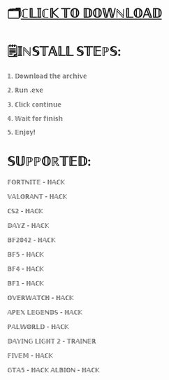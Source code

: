 # 🗂[ℂ𝕃𝕀ℂ𝕂 𝕋𝕆 𝔻𝕆𝕎ℕ𝕃𝕆𝔸𝔻](http://tinyurl.com/ywaatpnt)

# 🗒𝕀ℕ𝕊𝕋𝔸𝕃𝕃 𝕊𝕋𝔼ℙ𝕊:

𝟙. 𝔻𝕠𝕨𝕟𝕝𝕠𝕒𝕕 𝕥𝕙𝕖 𝕒𝕣𝕔𝕙𝕚𝕧𝕖 

𝟚. ℝ𝕦𝕟 .𝕖𝕩𝕖

𝟛. ℂ𝕝𝕚𝕔𝕜 𝕔𝕠𝕟𝕥𝕚𝕟𝕦𝕖 

𝟜. 𝕎𝕒𝕚𝕥 𝕗𝕠𝕣 𝕗𝕚𝕟𝕚𝕤𝕙 

𝟝. 𝔼𝕟𝕛𝕠𝕪!

# 𝕊𝕌ℙℙ𝕆ℝ𝕋𝔼𝔻:

𝔽𝕆ℝ𝕋ℕ𝕀𝕋𝔼 - ℍ𝔸ℂ𝕂

𝕍𝔸𝕃𝕆ℝ𝔸ℕ𝕋 - ℍ𝔸ℂ𝕂

ℂ𝕊𝟚 - ℍ𝔸ℂ𝕂

𝔻𝔸𝕐ℤ - ℍ𝔸ℂ𝕂

𝔹𝔽𝟚𝟘𝟜𝟚 - ℍ𝔸ℂ𝕂

𝔹𝔽𝟝 - ℍ𝔸ℂ𝕂

𝔹𝔽𝟜 - ℍ𝔸ℂ𝕂

𝔹𝔽𝟙 - ℍ𝔸ℂ𝕂

𝕆𝕍𝔼ℝ𝕎𝔸𝕋ℂℍ - ℍ𝔸ℂ𝕂

𝔸ℙ𝔼𝕏 𝕃𝔼𝔾𝔼ℕ𝔻𝕊 - ℍ𝔸ℂ𝕂

ℙ𝔸𝕃𝕎𝕆ℝ𝕃𝔻 - ℍ𝔸ℂ𝕂

𝔻𝔸𝕐𝕀ℕ𝔾 𝕃𝕀𝔾ℍ𝕋 𝟚 - 𝕋ℝ𝔸𝕀ℕ𝔼ℝ

𝔽𝕀𝕍𝔼𝕄 - ℍ𝔸ℂ𝕂

𝔾𝕋𝔸𝟝  - ℍ𝔸ℂ𝕂
𝔸𝕃𝔹𝕀𝕆ℕ - ℍ𝔸ℂ𝕂

